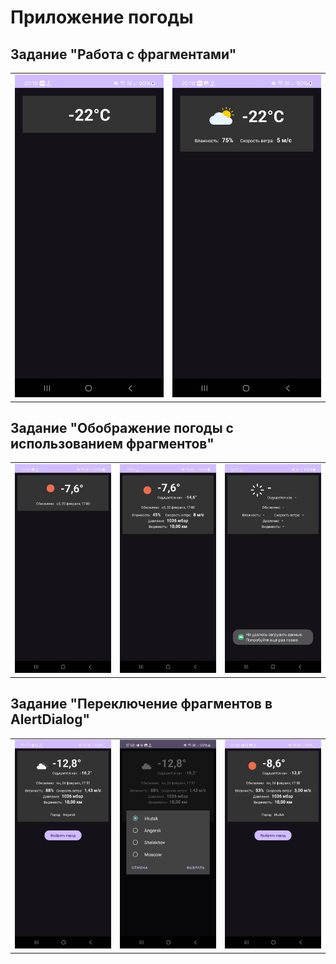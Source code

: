 # Приложение погоды

## Задание "Работа с фрагментами"

<table>
    <tr>
        <td><img src="images/1_1.jpg" width=360></td>
        <td><img src="images/1_2.jpg" width=360></td>
    </tr>
</table>

## Задание "Обображение погоды с использованием фрагментов"

<table>
    <tr>
        <td><img src="images/2_1.jpg" width=360></td>
        <td><img src="images/2_2.jpg" width=360></td>
        <td><img src="images/2_3.jpg" width=360></td>
    </tr>
</table>

## Задание "Переключение фрагментов в AlertDialog"

<table>
    <tr>
        <td><img src="images/3_1.jpg" width=360></td>
        <td><img src="images/3_2.jpg" width=360></td>
        <td><img src="images/3_3.jpg" width=360></td>
    </tr>
</table>